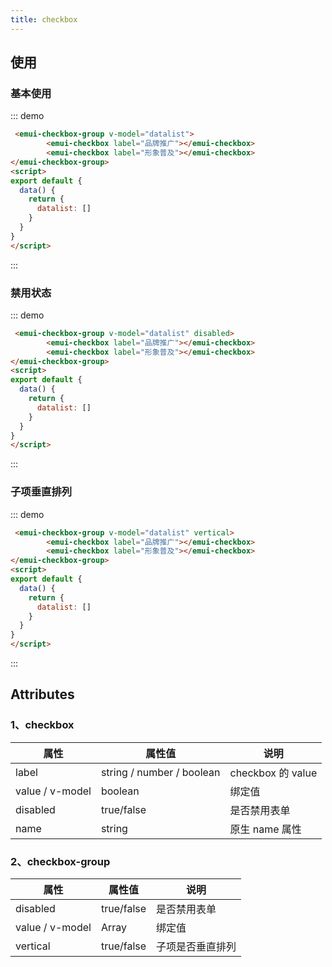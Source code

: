 ```yaml
---
title: checkbox
---
```


## 使用
### 基本使用
::: demo
```html
 <emui-checkbox-group v-model="datalist">
        <emui-checkbox label="品牌推广"></emui-checkbox>
        <emui-checkbox label="形象普及"></emui-checkbox>
</emui-checkbox-group>
<script>
export default {
  data() {
    return {
      datalist: []
    }
  }
}
</script>
```
:::

### 禁用状态
::: demo
```html
 <emui-checkbox-group v-model="datalist" disabled>
        <emui-checkbox label="品牌推广"></emui-checkbox>
        <emui-checkbox label="形象普及"></emui-checkbox>
</emui-checkbox-group>
<script>
export default {
  data() {
    return {
      datalist: []
    }
  }
}
</script>
```
:::

### 子项垂直排列
::: demo
```html
 <emui-checkbox-group v-model="datalist" vertical>
        <emui-checkbox label="品牌推广"></emui-checkbox>
        <emui-checkbox label="形象普及"></emui-checkbox>
</emui-checkbox-group>
<script>
export default {
  data() {
    return {
      datalist: []
    }
  }
}
</script>
```
:::

## Attributes
### 1、checkbox

| 属性            | 属性值                    | 说明              |
| --------------- | ------------------------- | ----------------- |
| label           | string / number / boolean | checkbox 的 value |
| value / v-model | boolean                   | 绑定值            |
| disabled        | true/false                | 是否禁用表单      |
| name            | string                    | 原生 name 属性    |

### 2、checkbox-group

| 属性            | 属性值     | 说明             |
| --------------- | ---------- | ---------------- |
| disabled        | true/false | 是否禁用表单     |
| value / v-model | Array      | 绑定值           |
| vertical        | true/false | 子项是否垂直排列 |